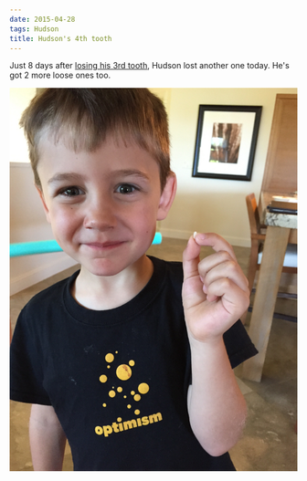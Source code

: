 ```yaml
---
date: 2015-04-28
tags: Hudson
title: Hudson's 4th tooth
---
```

<!--
date: 2015-04-28
tags: Hudson 
-->

Just 8 days after [losing his 3rd tooth](http://troyandgay.com/2015/04/20/Hudson's-3rd%20tooth.html), Hudson lost another one today.  He's got 2 more loose ones too. 

![Title](/img/IMG_5619.JPG)